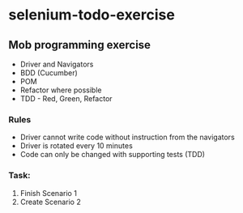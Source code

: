 # selenium-todo-exercise

## Mob programming exercise

- Driver and Navigators
- BDD (Cucumber)
- POM
- Refactor where possible
- TDD - Red, Green, Refactor

### Rules

- Driver cannot write code without instruction from the navigators
- Driver is rotated every 10 minutes
- Code can only be changed with supporting tests (TDD)

### Task:

1. Finish Scenario 1
2. Create Scenario 2
